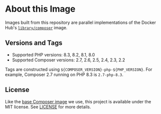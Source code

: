 # About this Image

Images built from this repository are parallel implementations of the Docker Hub's [`library/composer`](https://hub.docker.com/_/composer) image.

## Versions and Tags

* Supported PHP versions: 8.3, 8.2, 8.1, 8.0
* Supported Composer versions: 2.7, 2.6, 2.5, 2.4, 2.3, 2.2

Tags are constructed using `${COMPOSER_VERSION}-php-${PHP_VERSION}`. For example, Composer 2.7 running on PHP 8.3 is `2.7-php-8.3`.

## License

Like the [base Composer image](https://github.com/composer/docker) we use, this project is available under the MIT license. See [LICENSE](LICENSE) for more details.
